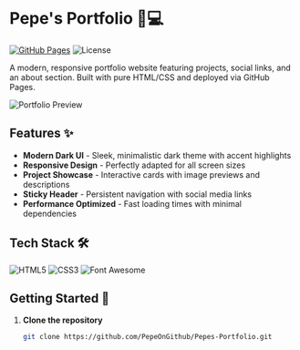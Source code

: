# Pepe's Portfolio 👨💻

[![GitHub Pages](https://img.shields.io/badge/Deployed%20on-GitHub%20Pages-blue?logo=github)](https://pepeongithub.github.io/Pepes-Portfolio/)
![License](https://img.shields.io/badge/License-MIT-green.svg)

A modern, responsive portfolio website featuring projects, social links, and an about section. Built with pure HTML/CSS and deployed via GitHub Pages.

![Portfolio Preview](https://pepeongithub.github.io/Pepes-Portfolio/preview.jpg)

## Features ✨

- **Modern Dark UI** - Sleek, minimalistic dark theme with accent highlights
- **Responsive Design** - Perfectly adapted for all screen sizes
- **Project Showcase** - Interactive cards with image previews and descriptions
- **Sticky Header** - Persistent navigation with social media links
- **Performance Optimized** - Fast loading times with minimal dependencies

## Tech Stack 🛠️

![HTML5](https://img.shields.io/badge/-HTML5-E34F26?logo=html5&logoColor=white)
![CSS3](https://img.shields.io/badge/-CSS3-1572B6?logo=css3&logoColor=white)
![Font Awesome](https://img.shields.io/badge/-Font%20Awesome-528DD7?logo=font-awesome&logoColor=white)

## Getting Started 🚀

1. **Clone the repository**
   ```bash
   git clone https://github.com/PepeOnGithub/Pepes-Portfolio.git